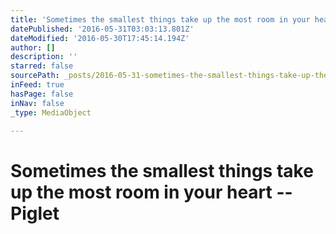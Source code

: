 ```yaml
---
title: 'Sometimes the smallest things take up the most room in your heart -- Piglet '
datePublished: '2016-05-31T03:03:13.801Z'
dateModified: '2016-05-30T17:45:14.194Z'
author: []
description: ''
starred: false
sourcePath: _posts/2016-05-31-sometimes-the-smallest-things-take-up-the-most-room-in-your.md
inFeed: true
hasPage: false
inNav: false
_type: MediaObject

---
```

# Sometimes the smallest things take up the most room in your heart -- Piglet